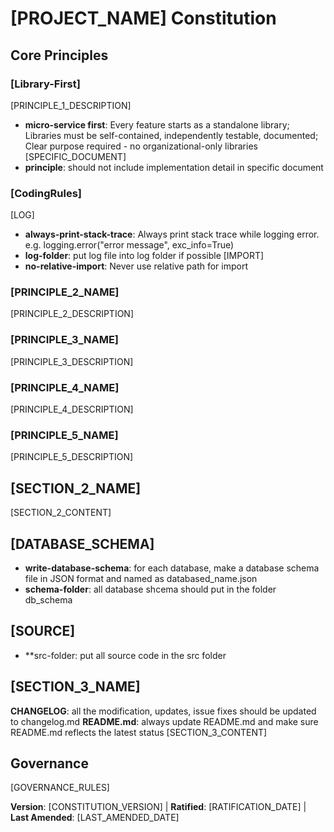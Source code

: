 # [PROJECT_NAME] Constitution
<!-- Example: Spec Constitution, TaskFlow Constitution, etc. -->

## Core Principles

### [Library-First]
<!-- Example: I. Library-First -->
[PRINCIPLE_1_DESCRIPTION]
 - **micro-service first**: Every feature starts as a standalone library; Libraries must be self-contained, independently testable, documented; Clear purpose required - no organizational-only libraries
 [SPECIFIC_DOCUMENT]
 - **principle**: should not include implementation detail in specific document
### [CodingRules]
[LOG]
- **always-print-stack-trace**: Always print stack trace while logging error. e.g. logging.error("error message", exc_info=True)
- **log-folder**: put log file into log folder if possible
[IMPORT]
- **no-relative-import**: Never use relative path for import
### [PRINCIPLE_2_NAME]
<!-- Example: II. CLI Interface -->
[PRINCIPLE_2_DESCRIPTION]
<!-- Example: Every library exposes functionality via CLI; Text in/out protocol: stdin/args → stdout, errors → stderr; Support JSON + human-readable formats -->

### [PRINCIPLE_3_NAME]
<!-- Example: III. Test-First (NON-NEGOTIABLE) -->
[PRINCIPLE_3_DESCRIPTION]
<!-- Example: TDD mandatory: Tests written → User approved → Tests fail → Then implement; Red-Green-Refactor cycle strictly enforced -->

### [PRINCIPLE_4_NAME]
<!-- Example: IV. Integration Testing -->
[PRINCIPLE_4_DESCRIPTION]
<!-- Example: Focus areas requiring integration tests: New library contract tests, Contract changes, Inter-service communication, Shared schemas -->

### [PRINCIPLE_5_NAME]
<!-- Example: V. Observability, VI. Versioning & Breaking Changes, VII. Simplicity -->
[PRINCIPLE_5_DESCRIPTION]
<!-- Example: Text I/O ensures debuggability; Structured logging required; Or: MAJOR.MINOR.BUILD format; Or: Start simple, YAGNI principles -->

## [SECTION_2_NAME]
<!-- Example: Additional Constraints, Security Requirements, Performance Standards, etc. -->

[SECTION_2_CONTENT]
<!-- Example: Technology stack requirements, compliance standards, deployment policies, etc. -->
## [DATABASE_SCHEMA]
 - **write-database-schema**: for each database, make a database schema file in JSON format and named as databased_name.json
 - **schema-folder**: all database shcema should put in the folder db_schema
## [SOURCE]
 - **src-folder: put all source code in the src folder
 
## [SECTION_3_NAME]
<!-- Example: Development Workflow, Review Process, Quality Gates, etc. -->
 **CHANGELOG**: all the modification, updates, issue fixes should be updated to changelog.md
 **README.md**: always update README.md and make sure README.md reflects the latest status 
[SECTION_3_CONTENT]
<!-- Example: Code review requirements, testing gates, deployment approval process, etc. -->

## Governance
<!-- Example: Constitution supersedes all other practices; Amendments require documentation, approval, migration plan -->

[GOVERNANCE_RULES]
<!-- Example: All PRs/reviews must verify compliance; Complexity must be justified; Use [GUIDANCE_FILE] for runtime development guidance -->

**Version**: [CONSTITUTION_VERSION] | **Ratified**: [RATIFICATION_DATE] | **Last Amended**: [LAST_AMENDED_DATE]
<!-- Example: Version: 2.1.1 | Ratified: 2025-06-13 | Last Amended: 2025-07-16 -->